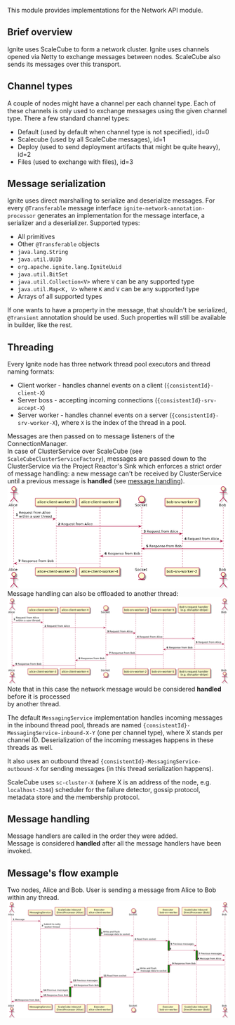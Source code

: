 This module provides implementations for the Network API module.

## Brief overview
Ignite uses ScaleCube to form a network cluster. Ignite uses channels opened via Netty to exchange messages between
nodes. ScaleCube also sends its messages over this transport.

## Channel types
A couple of nodes might have a channel per each channel type. Each of these channels is only used to exchange messages
using the given channel type. There a few standard channel types:

 * Default (used by default when channel type is not specified), id=0
 * Scalecube (used by all ScaleCube messages), id=1
 * Deploy (used to send deployment artifacts that might be quite heavy), id=2
 * Files (used to exchange with files), id=3

## Message serialization
Ignite uses direct marshalling to serialize and deserialize messages.
For every `@Transferable` message interface `ignite-network-annotation-processor` generates
an implementation for the message interface, a serializer and a deserializer.
Supported types:
 + All primitives
 + Other `@Transferable` objects
 + `java.lang.String`
 + `java.util.UUID`
 + `org.apache.ignite.lang.IgniteUuid`
 + `java.util.BitSet`
 + `java.util.Collection<V>` where `V` can be any supported type
 + `java.util.Map<K, V>` where `K` and `V` can be any supported type
 + Arrays of all supported types

If one wants to have a property in the message, that shouldn't be serialized, `@Transient` annotation should be used.
Such properties will still be available in builder, like the rest.

## Threading
Every Ignite node has three network thread pool executors and thread naming formats:
+ Client worker - handles channel events on a client (`{consistentId}-client-X`)
+ Server boss - accepting incoming connections (`{consistentId}-srv-accept-X`)
+ Server worker - handles channel events on a server (`{consistentId}-srv-worker-X`),
where `X` is the index of the thread in a pool.

Messages are then passed on to message listeners of the ConnectionManager.   
In case of ClusterService over ScaleCube (see `ScaleCubeClusterServiceFactory`),
messages are passed down to the ClusterService via the Project Reactor's Sink which enforces a strict order of message handling:
a new message can't be received by ClusterService until a previous message is **handled** (see [message handling](#message-handling)).
![Threading](tech-notes/threading.png)
Message handling can also be offloaded to another thread:
![Threading](tech-notes/threading-2.png)
Note that in this case the network message would be considered **handled** before it is processed  
by another thread.

The default `MessagingService` implementation handles incoming messages in the inbound thread pool, threads are named
`{consistentId}-MessagingService-inbound-X-Y` (one per channel type), where X stands per channel ID. Deserialization of the
incoming messages happens in these threads as well.

It also uses an outbound thread `{consistentId}-MessagingService-outbound-X` for sending messages (in this thread serialization happens).

ScaleCube uses `sc-cluster-X` (where X is an address of the node, e.g. `localhost-3344`) scheduler for the failure 
detector, gossip protocol, metadata store and the membership protocol.


## Message handling
Message handlers are called in the order they were added.  
Message is considered **handled** after all the message handlers have been invoked.

## Message's flow example
Two nodes, Alice and Bob.
User is sending a message from Alice to Bob within any thread.
![Network flow between two nodes](tech-notes/network-flow.png)
